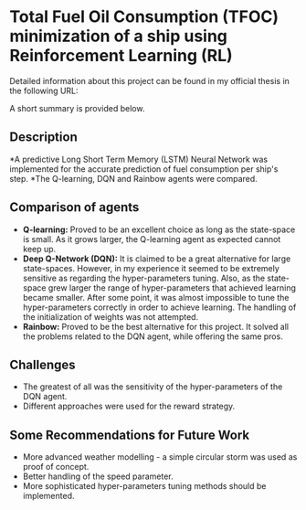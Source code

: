 # Total Fuel Oil Consumption (TFOC) minimization of a ship using Reinforcement Learning (RL)
Detailed information about this project can be found in my official thesis in the following URL: 

A short summary is provided below.

## Description
*A predictive Long Short Term Memory (LSTM) Neural Network was implemented for the accurate prediction of fuel consumption per ship's step. 
*The Q-learning, DQN and Rainbow agents were compared. 

## Comparison of agents
* **Q-learning:** Proved to be an excellent choice as long as the state-space is small. As it grows larger, the Q-learning agent as expected cannot keep up. 
* **Deep Q-Network (DQN):** It is claimed to be a great alternative for large state-spaces. However, in my experience it seemed to be extremely sensitive as regarding the hyper-parameters tuning. Also, as the state-space grew larger the range of hyper-parameters that achieved learning became smaller. After some point, it was almost impossible to tune the hyper-parameters correctly in order to achieve learning. The handling of the initialization of weights was not attempted. 
* **Rainbow:** Proved to be the best alternative for this project. It solved all the problems related to the DQN agent, while offering the same pros. 

## Challenges
* The greatest of all was the sensitivity of the hyper-parameters of the DQN agent. 
* Different approaches were used for the reward strategy. 

## Some Recommendations for Future Work
* More advanced weather modelling - a simple circular storm was used as proof of concept. 
* Better handling of the speed parameter. 
* More sophisticated hyper-parameters tuning methods should be implemented. 
